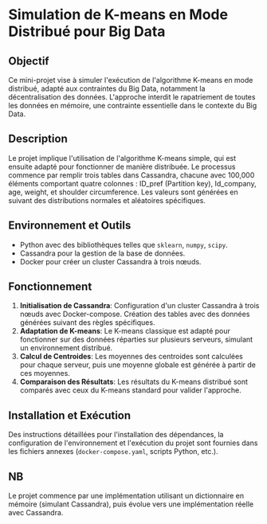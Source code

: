 # Simulation de K-means en Mode Distribué pour Big Data

## Objectif
Ce mini-projet vise à simuler l'exécution de l'algorithme K-means en mode distribué, adapté aux contraintes du Big Data, notamment la décentralisation des données. L'approche interdit le rapatriement de toutes les données en mémoire, une contrainte essentielle dans le contexte du Big Data.

## Description
Le projet implique l'utilisation de l'algorithme K-means simple, qui est ensuite adapté pour fonctionner de manière distribuée. Le processus commence par remplir trois tables dans Cassandra, chacune avec 100,000 éléments comportant quatre colonnes : ID_pref (Partition key), Id_company, age, weight, et shoulder circumference. Les valeurs sont générées en suivant des distributions normales et aléatoires spécifiques.

## Environnement et Outils
- Python avec des bibliothèques telles que `sklearn`, `numpy`, `scipy`.
- Cassandra pour la gestion de la base de données.
- Docker pour créer un cluster Cassandra à trois nœuds.

## Fonctionnement
1. **Initialisation de Cassandra**: Configuration d'un cluster Cassandra à trois nœuds avec Docker-compose. Création des tables avec des données générées suivant des règles spécifiques.
2. **Adaptation de K-means**: Le K-means classique est adapté pour fonctionner sur des données réparties sur plusieurs serveurs, simulant un environnement distribué.
3. **Calcul de Centroides**: Les moyennes des centroides sont calculées pour chaque serveur, puis une moyenne globale est générée à partir de ces moyennes.
4. **Comparaison des Résultats**: Les résultats du K-means distribué sont comparés avec ceux du K-means standard pour valider l'approche.

## Installation et Exécution
Des instructions détaillées pour l'installation des dépendances, la configuration de l'environnement et l'exécution du projet sont fournies dans les fichiers annexes (`docker-compose.yaml`, scripts Python, etc.).

## NB
Le projet commence par une implémentation utilisant un dictionnaire en mémoire (simulant Cassandra), puis évolue vers une implémentation réelle avec Cassandra.
